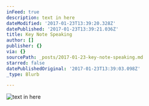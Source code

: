 ```yaml
---
inFeed: true
description: text in here
dateModified: '2017-01-23T13:39:20.328Z'
datePublished: '2017-01-23T13:39:21.036Z'
title: Key Note Speaking
author: []
publisher: {}
via: {}
sourcePath: _posts/2017-01-23-key-note-speaking.md
starred: false
datePublishedOriginal: '2017-01-23T13:39:03.098Z'
_type: Blurb

---
```

![text in here](https://the-grid-user-content.s3-us-west-2.amazonaws.com/b948877c-e994-4e04-ab3e-1e9da182f6b8.jpg)